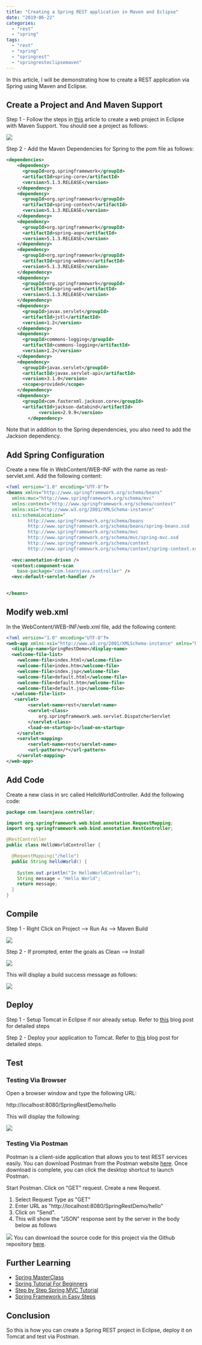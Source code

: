```yaml
---
title: "Creating a Spring REST application in Maven and Eclipse"
date: "2019-06-22"
categories: 
  - "rest"
  - "spring"
tags: 
  - "rest"
  - "spring"
  - "springrest"
  - "springresteclipsemaven"
---
```


In this article, I will be demonstrating how to create a REST application via Spring using Maven and Eclipse.

## Create a Project and And Maven Support

Step 1 - Follow the steps in [this](https://reshmabidikar.github.io/2018/10/how-to-create-a-maven-project-in-eclipse.html) article to create a web project in Eclipse with Maven Support. You should see a project as follows:

[![](images/spring-rest-application-maven-eclipse/project-205x300.png)](images/spring-rest-application-maven-eclipse/project.png)

Step 2 - Add the Maven Dependencies for Spring to the pom file as follows:

```xml
<dependencies>
    <dependency>
      <groupId>org.springframework</groupId>
      <artifactId>spring-core</artifactId>
      <version>5.1.3.RELEASE</version>
    </dependency>
    <dependency>
      <groupId>org.springframework</groupId>
      <artifactId>spring-context</artifactId>
      <version>5.1.3.RELEASE</version>
    </dependency>
    <dependency>
      <groupId>org.springframework</groupId>
      <artifactId>spring-aop</artifactId>
      <version>5.1.3.RELEASE</version>
    </dependency>
    <dependency>
      <groupId>org.springframework</groupId>
      <artifactId>spring-webmvc</artifactId>
      <version>5.1.3.RELEASE</version>
    </dependency>
    <dependency>
      <groupId>org.springframework</groupId>
      <artifactId>spring-web</artifactId>
      <version>5.1.3.RELEASE</version>
    </dependency>
    <dependency>
      <groupId>javax.servlet</groupId>
      <artifactId>jstl</artifactId>
      <version>1.2</version>
    </dependency>
    <dependency>
      <groupId>commons-logging</groupId>
      <artifactId>commons-logging</artifactId>
      <version>1.2</version>
    </dependency>
    <dependency>
      <groupId>javax.servlet</groupId>
      <artifactId>javax.servlet-api</artifactId>
      <version>3.1.0</version>
      <scope>provided</scope>
    </dependency>
    <dependency>
      <groupId>com.fasterxml.jackson.core</groupId>
      <artifactId>jackson-databind</artifactId>
            <version>2.9.9</version>
        </dependency>
```

Note that in addition to the Spring dependencies, you also need to add the Jackson dependency.

## Add Spring Configuration

Create a new file in WebContent/WEB-INF with the name as rest-servlet.xml. Add the following content:

```xml
<?xml version="1.0" encoding="UTF-8"?>
<beans xmlns="http://www.springframework.org/schema/beans"
  xmlns:mvc="http://www.springframework.org/schema/mvc"
  xmlns:context="http://www.springframework.org/schema/context"
  xmlns:xsi="http://www.w3.org/2001/XMLSchema-instance"
  xsi:schemaLocation="
        http://www.springframework.org/schema/beans     
        http://www.springframework.org/schema/beans/spring-beans.xsd
        http://www.springframework.org/schema/mvc 
        http://www.springframework.org/schema/mvc/spring-mvc.xsd
        http://www.springframework.org/schema/context 
        http://www.springframework.org/schema/context/spring-context.xsd">
 
  <mvc:annotation-driven />
  <context:component-scan
    base-package="com.learnjava.controller" />
  <mvc:default-servlet-handler />
 

</beans>
```

## Modify web.xml

In the WebContent/WEB-INF/web.xml file, add the following content:

```xml
<?xml version="1.0" encoding="UTF-8"?>
<web-app xmlns:xsi="http://www.w3.org/2001/XMLSchema-instance" xmlns="http://xmlns.jcp.org/xml/ns/javaee" xsi:schemaLocation="http://xmlns.jcp.org/xml/ns/javaee http://xmlns.jcp.org/xml/ns/javaee/web-app_3_1.xsd" version="3.1">
  <display-name>SpringRestDemo</display-name>
  <welcome-file-list>
    <welcome-file>index.html</welcome-file>
    <welcome-file>index.htm</welcome-file>
    <welcome-file>index.jsp</welcome-file>
    <welcome-file>default.html</welcome-file>
    <welcome-file>default.htm</welcome-file>
    <welcome-file>default.jsp</welcome-file>
  </welcome-file-list>
   <servlet>
        <servlet-name>rest</servlet-name>
        <servlet-class>
            org.springframework.web.servlet.DispatcherServlet
        </servlet-class>
        <load-on-startup>1</load-on-startup>
    </servlet>
    <servlet-mapping>
        <servlet-name>rest</servlet-name>
        <url-pattern>/*</url-pattern>
    </servlet-mapping>	
</web-app>
```

## Add Code

Create a new class in src called HelloWorldController. Add the following code:

```java
package com.learnjava.controller;

import org.springframework.web.bind.annotation.RequestMapping;
import org.springframework.web.bind.annotation.RestController;

@RestController
public class HelloWorldController {

  @RequestMapping("/hello")
  public String helloWorld() {
 
    System.out.println("In HelloWorldController");
    String message = "Hello World";
    return message;
  }
}


```

## Compile

Step 1 - Right Click on Project --> Run As --> Maven Build

[![](images/spring-mvc-hello-world/c1-300x298.png)](images/spring-mvc-hello-world/c1.png)

Step 2 - If prompted, enter the goals as Clean --> Install

[![](images/spring-mvc-hello-world/c2-300x248.png)](images/spring-mvc-hello-world/c2.png)

This will display a build success message as follows:

[![](images/spring-mvc-hello-world/c3-300x110.png)](images/spring-mvc-hello-world/c3.png)

## Deploy

Step 1 - Setup Tomcat in Eclipse if nor already setup. Refer to [this](https://reshmabidikar.github.io/2019/05/how-to-setup-tomcat-in-eclipse.html) blog post for detailed steps

Step 2 - Deploy your application to Tomcat. Refer to [this](https://reshmabidikar.github.io/2019/07/how-to-deploy-an-application-on-tomcat-server-in-eclipse.html) blog post for detailed steps.

## Test

### Testing Via Browser

Open a browser window and type the following URL:

http://localhost:8080/SpringRestDemo/hello

This will display the following:

[![](images/spring-mvc-hello-world/t1-1-300x264.png)](images/spring-mvc-hello-world/t1-1.png)

### Testing Via Postman

Postman is a client-side application that allows you to test REST services easily. You can download Postman from the Postman website [here](https://www.getpostman.com/downloads/). Once download is complete, you can click the desktop shortcut to launch Postman.

Start Postman. Click on "GET" request. Create a new Request.

1. Select Request Type as "GET"
2. Enter URL as "http://localhost:8080/SpringRestDemo/hello"
3. Click on "Send".
4. This will show the "JSON" response sent by the server in the body below as follows

[![](../2019/06/images/p3-300x156.png)](../2019/06/images/p3.png)
You can download the source code for this project via the Github repository [here](https://github.com/learnjavawithreshma/SpringRestDemo).

## Further Learning

- [Spring MasterClass](https://click.linksynergy.com/deeplink?id=MnzIZAZNE5Y&mid=39197&murl=https%3A%2F%2Fwww.udemy.com%2Fcourse%2Fjava-spring-framework-masterclass%2F) 
- [Spring Tutorial For Beginners](https://click.linksynergy.com/deeplink?id=MnzIZAZNE5Y&mid=39197&murl=https%3A%2F%2Fwww.udemy.com%2Fcourse%2Fspring-tutorial-for-beginners%2F) 
- [Step by Step Spring MVC Tutorial](https://click.linksynergy.com/deeplink?id=MnzIZAZNE5Y&mid=39197&murl=https%3A%2F%2Fwww.udemy.com%2Fcourse%2Fspring-mvc-tutorial-for-beginners-step-by-step%2F) 
- [Spring Framework in Easy Steps](https://click.linksynergy.com/deeplink?id=MnzIZAZNE5Y&mid=39197&murl=https%3A%2F%2Fwww.udemy.com%2Fcourse%2Fspringframeworkineasysteps%2F)

## Conclusion

So this is how you can create a Spring REST project in Eclipse, deploy it on Tomcat and test via Postman.
